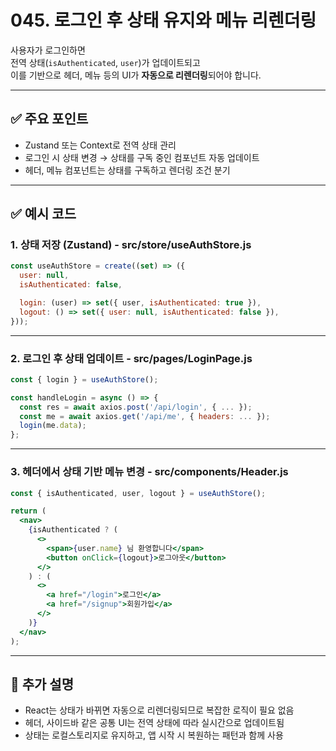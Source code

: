 # 045. 로그인 후 상태 유지와 메뉴 리렌더링

사용자가 로그인하면  
전역 상태(`isAuthenticated`, `user`)가 업데이트되고  
이를 기반으로 헤더, 메뉴 등의 UI가 **자동으로 리렌더링**되어야 합니다.

---

## ✅ 주요 포인트
- Zustand 또는 Context로 전역 상태 관리
- 로그인 시 상태 변경 → 상태를 구독 중인 컴포넌트 자동 업데이트
- 헤더, 메뉴 컴포넌트는 상태를 구독하고 렌더링 조건 분기

---

## ✅ 예시 코드

### 1. 상태 저장 (Zustand) - src/store/useAuthStore.js

```js
const useAuthStore = create((set) => ({
  user: null,
  isAuthenticated: false,

  login: (user) => set({ user, isAuthenticated: true }),
  logout: () => set({ user: null, isAuthenticated: false }),
}));
```

---

### 2. 로그인 후 상태 업데이트 - src/pages/LoginPage.js

```jsx
const { login } = useAuthStore();

const handleLogin = async () => {
  const res = await axios.post('/api/login', { ... });
  const me = await axios.get('/api/me', { headers: ... });
  login(me.data);
};
```

---

### 3. 헤더에서 상태 기반 메뉴 변경 - src/components/Header.js

```jsx
const { isAuthenticated, user, logout } = useAuthStore();

return (
  <nav>
    {isAuthenticated ? (
      <>
        <span>{user.name} 님 환영합니다</span>
        <button onClick={logout}>로그아웃</button>
      </>
    ) : (
      <>
        <a href="/login">로그인</a>
        <a href="/signup">회원가입</a>
      </>
    )}
  </nav>
);
```

---

## 📝 추가 설명
- React는 상태가 바뀌면 자동으로 리렌더링되므로 복잡한 로직이 필요 없음
- 헤더, 사이드바 같은 공통 UI는 전역 상태에 따라 실시간으로 업데이트됨
- 상태는 로컬스토리지로 유지하고, 앱 시작 시 복원하는 패턴과 함께 사용
